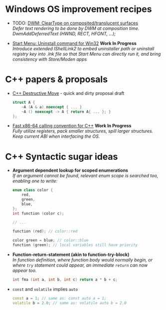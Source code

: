 # Windows OS improvement recipes

* TODO: [DWM: ClearType on composited/translucent surfaces](win32-composited-cleartype.md)  
  *Defer text rendering to be done by DWM at composition time. DwmAddDeferredText (HWND, RECT, HFONT, ...);*

* [Start Menu: Uninstall command for Win32](win32-uninstall-from-start.md) **Work In Progress**  
  *Introduce extended IShellLink2 to embed uninstaller path or uninstall registry key into .lnk file
   so that Start Menu can directly run it, and bring consistency with Store/Moden apps*

# C++ papers &amp; proposals

* [C++ Destructive Move](cxx-destructive-move.md) - quick and dirty proposal draft

  ```cpp
  struct A {
      ~A (A & a) noexcept { ... }
      ~A () noexcept -> A { return A{ ... }; }
  };
  ```

* [Fast x86-64 calling convention for C++](cxx-x64-v2-calling-convention.md) **Work In Progress**  
  *Fully utilize registers, pack smaller structures, spill larger structures.
   Keep current ABI when interfacing the OS.* 

# C++ Syntactic sugar ideas

* **Argument dependent lookup for scoped enumerations**  
  *If an argument cannot be found, relevant enum scope is searched too, enabling one to write:*
  
  ```cpp
  enum class color {
      red,
      green,
      blue,
  };
  int function (color c);
  
  // ...
  
  function (red); // color::red
  
  color green = blue; // color::blue
  function (green); // local variables still have priority
  ```

* **Function-return-statement (akin to function-try-block)**  
  *In function definition, where function body would normally begin, or where `try` statement
  could appear, an immediate `return` can now appear too.*
  
  ```cpp
  int fma (int a, int b, int c) return a * b + c;
  ```
  
* `const` and `volatile` implies `auto`
  
  ```cpp
  const a = 1; // same as: const auto a = 1;
  volatile b = 2.0; // same as: volatile auto b = 2.0
  ```
